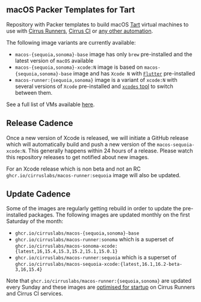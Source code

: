 ## macOS Packer Templates for Tart

Repository with Packer templates to build macOS [Tart](https://tart.run/) virtual machines to use with [Cirrus Runners](https://cirrus-runners.app/),
[Cirrus CI](https://cirrus-ci.org/guide/macOS/) or [any other automation](https://tart.run/integrations/cirrus-cli/).

The following image variants are currently available:

* `macos-{sequoia,sonoma}-base` image has only `brew` pre-installed and the latest version of `macOS` available
* `macos-{sequoia,sonoma}-xcode:N` image is based on `macos-{sequoia,sonoma}-base` image and has `Xcode N` with [`Flutter`](https://flutter.dev/) pre-installed
* `macos-runner:{sequoia,sonoma}` image is a variant of `xcode:N` with several versions of `Xcode` pre-installed and [`xcodes` tool](https://github.com/XcodesOrg/xcodes) to switch between them.

See a full list of VMs available [here](https://github.com/orgs/cirruslabs/packages?tab=packages&q=macos-).

## Release Cadence

Once a new version of Xcode is released, we will initiate a GitHub release which will automatically build and push
a new version of the `macos-sequoia-xcode:N`. This generally happens within 24 hours of a release.
Please watch this repository releases to get notified about new images.

For an Xcode release which is non beta and not an RC `ghcr.io/cirruslabs/macos-runner:sequoia` image will also be updated.

## Update Cadence

Some of the images are regularly getting rebuild in order to update the pre-installed packages. The following images are updated
monthly on the first Saturday of the month:

* `ghcr.io/cirruslabs/macos-{sequoia,sonoma}-base`
* `ghcr.io/cirruslabs/macos-runner:sonoma` which is a superset of `ghcr.io/cirruslabs/macos-sonoma-xcode:{latest,16,15.4,15.3,15.2,15.1,15.0.1}`
* `ghcr.io/cirruslabs/macos-runner:sequoia` which is a superset of `ghcr.io/cirruslabs/macos-sequoia-xcode:{latest,16.1,16.2-beta-3,16,15.4}`

Note that `ghcr.io/cirruslabs/macos-runner:{sequoia,sonoma}` are updated every Sunday and these images are [optimised for startup](https://cirrus-runners.app/blog/2024/04/11/optimizing-startup-time-of-cirrus-runners/)
on Cirrus Runners and Cirrus CI services.